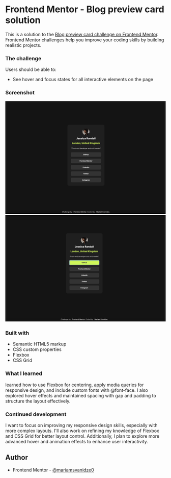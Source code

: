 # Frontend Mentor - Blog preview card solution

This is a solution to the [Blog preview card challenge on Frontend Mentor](https://www.frontendmentor.io/challenges/blog-preview-card-ckPaj01IcS). Frontend Mentor challenges help you improve your coding skills by building realistic projects. 


### The challenge

Users should be able to:
- See hover and focus states for all interactive elements on the page

### Screenshot

![](./Screenshot%202024-11-12%20at%2014.40.07.png)
![](./Screenshot%202024-11-12%20at%2014.40.27.png)


### Built with

- Semantic HTML5 markup
- CSS custom properties
- Flexbox
- CSS Grid



### What I learned

 learned how to use Flexbox for centering, apply media queries for responsive design, and include custom fonts with @font-face. I also explored hover effects and maintained spacing with gap and padding to structure the layout effectively.


### Continued development

I want to focus on improving my responsive design skills, especially with more complex layouts. I'll also work on refining my knowledge of Flexbox and CSS Grid for better layout control. Additionally, I plan to explore more advanced hover and animation effects to enhance user interactivity.



## Author


- Frontend Mentor - [@mariamsvanidze0](https://www.frontendmentor.io/profile/mariamsvanidze0)